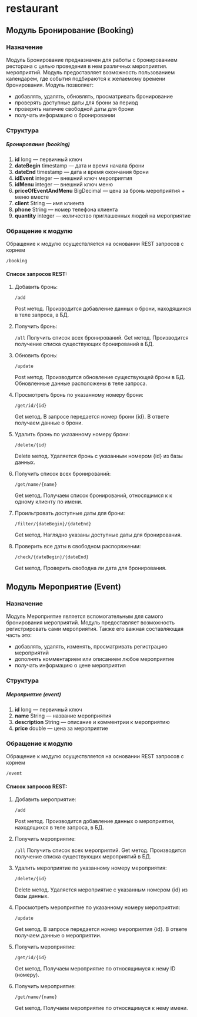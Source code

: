 # restaurant
## Модуль Бронирование (Booking)

### Назначение

Модуль Бронирование предназначен для работы с бронированием ресторана с целью 
проведения в нем различных мероприятия. мероприятий. Модуль предоставляет возможность
пользованием календарем, где события подбираются к желаемому времени бронирования. 
 Модуль позволяет:
 * добавлять, удалять, обновлять, просматривать бронирование
 * проверять доступные даты для брони за период
 * проверять наличие свободной даты для брони
 * получать информацию о бронировании
 
### Структура

##### Бронирование (booking)
1. **id** long — первичный ключ    
2. **dateBegin** timestamp — дата и время начала брони
3. **dateEnd** timestamp — дата и время окончания брони
3. **idEvent** integer — внешний ключ мероприятия                         
4. **idMenu** integer — внешний ключ меню
5. **priceOfEventAndMenu** BigDecimal — цена за бронь мероприятия + меню вместе
6. **client** String — имя клиента             
7. **phone** String — номер телефона клиента
8. **quantity** integer — количество приглашенных людей на мероприятие                  



### Обращение к модулю
Обращение к модулю осуществляется на основании REST запросов с корнем

 ```/booking```
 
#### Список запросов REST:

1. Добавить бронь:
    
   ```/add```
   
    Post метод. Производится добавление данных о брони, находящихся в теле запроса, в БД.
   
2. Получить бронь:
     
   ```/all```
    Получить список всех бронирований.
    Get метод. Производится получение списка существующих бронирований в БД. 

3. Обновить бронь:
        
      ```/update```
       
   Post метод. Производится обновление существующей брони в БД. Обновленные данные расположены в теле запроса.
3. Просмотреть бронь по указанному номеру брони: 
 
   ```/get/id/{id}```
   
    Get метод. В запросе передается номер брони {id}. В ответе получаем данные о брони.  
 
4. Удалить бронь по указанному номеру брони:  
 
   ```/delete/{id}```
   
   Delete метод. Удаляется бронь с указанным номером {id} из базы данных.
 
5. Получить список всех бронирований:
 
   ```/get/name/{name}```
   
   Get метод. Получаем список бронирований, относящимся к к одному клиенту по имени.   
6. Проильтровать доступные даты для брони:
 
   ```/filter/{dateBegin}/{dateEnd}```
   
   Get метод. Наглядно указаны доступные даты для бронирования.
 
7. Проверить все даты в свободном распоряжении: 
 
   ```/check/{dateBegin}/{dateEnd}```
   
   Get метод. Проверить свободна ли дата для бронирования.



## Модуль Мероприятие (Event)

### Назначение

Модуль Мероприятие является вспомогательным для самого бронирования мероприятий.
Модуль предоставляет возможность регистрировать сами мероприятия. Также его важная
составляющая часть это:
 * добавлять, удалять, изменять, просматривать регистрацию мероприятий
 * дополнять комментарием или описанием любое мероприятие
 * получать информацию о цене мероприятия
 
### Структура

##### Мероприятие (event)
1. **id** long — первичный ключ    
2. **name** String — название мероприятия                 
3. **description** String — описание и комментрии к мероприятию
4. **price** double — цена за мероприятие                  
                      

  
### Обращение к модулю
Обращение к модулю осуществляется на основании REST запросов с корнем

 ```/event```
 
#### Список запросов REST:

1. Добавить мероприятие:
    
   ```/add```
   
    Post метод. Производится добавление данных о мероприятии, находящихся в теле запроса, в БД.
   
2. Получить мероприятие:
     
   ```/all```
    Получить список всех мероприятий.
    Get метод. Производится получение списка существующих мероприятий в БД. 

3. Удалить мероприятие по указанному номеру мероприятия:  
    
      ```/delete/{id}```
      
    Delete метод. Удаляется мероприятие с указанным номером {id} из базы данных.
4. Просмотреть мероприятие по указанному номеру мероприятия: 
 
   ```/update```
   
    Get метод. В запросе передается номер мероприятия {id}. В ответе получаем данные о мероприятии.  
 
5. Получить мероприятие:
 
   ```/get/id/{id}```
   
   Get метод. Получаем мероприятие по относящимуся к нему ID (номеру).   
6. Получить мероприятие:
 
   ```/get/name/{name}```
   
   Get метод. Получаем мероприятие по относящимуся к нему имени. 